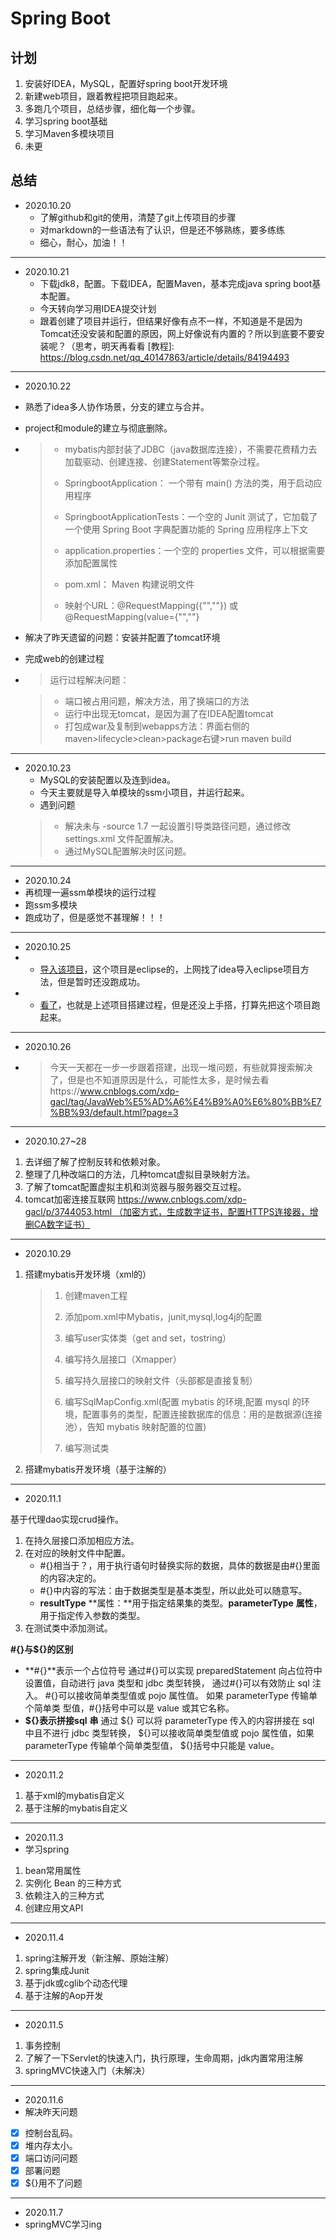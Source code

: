 # Spring Boot

## 计划
1. 安装好IDEA，MySQL，配置好spring boot开发环境
2. 新建web项目，跟着教程把项目跑起来。
3. 多跑几个项目，总结步骤，细化每一个步骤。
4. 学习spring boot基础
5. 学习Maven多模块项目
6. 未更


## 总结
- 2020.10.20
  - 了解github和git的使用，清楚了git上传项目的步骤
  - 对markdown的一些语法有了认识，但是还不够熟练，要多练练
  - 细心，耐心，加油！！
---

- 2020.10.21
  - 下载jdk8，配置。下载IDEA，配置Maven，基本完成java spring boot基本配置。
  - 今天转向学习用IDEA提交计划
  - 跟着创建了项目并运行，但结果好像有点不一样，不知道是不是因为Tomcat还没安装和配置的原因，网上好像说有内置的？所以到底要不要安装呢？（思考，明天再看看
    [教程]: https://blog.csdn.net/qq_40147863/article/details/84194493
---

- 2020.10.22

- 熟悉了idea多人协作场景，分支的建立与合并。

- project和module的建立与彻底删除。

- > - mybatis内部封装了JDBC（java数据库连接），不需要花费精力去加载驱动、创建连接、创建Statement等繁杂过程。
  >
  > - SpringbootApplication： 一个带有 main() 方法的类，用于启动应用程序
  >
  > - SpringbootApplicationTests：一个空的 Junit 测试了，它加载了一个使用 Spring Boot 字典配置功能的 Spring 应用程序上下文
  >
  > - application.properties：一个空的 properties 文件，可以根据需要添加配置属性
  > - pom.xml： Maven 构建说明文件
  > - 映射个URL：@RequestMapping({"",""}) 或 @RequestMapping(value={"",""}

- 解决了昨天遗留的问题：安装并配置了tomcat环境

-  完成web的创建过程

  [创建web]: https://blog.csdn.net/myarrow/article/details/50824793

- > 运行过程解决问题：

  > - 端口被占用问题，解决方法，用了换端口的方法
  > - 运行中出现无tomcat，是因为漏了在IDEA配置tomcat
  > - 打包成war及复制到webapps方法：界面右侧的maven>lifecycle>clean>package右键>run maven build
---

- 2020.10.23
  - MySQL的安装配置以及连到idea。
  - 今天主要就是导入单模块的ssm小项目，并运行起来。
  - 遇到问题
  > - 解决未与 -source 1.7 一起设置引导类路径问题，通过修改settings.xml 文件配置解决。
  > - 通过MySQL配置解决时区问题。
---

- 2020.10.24
- 再梳理一遍ssm单模块的运行过程
- 跑ssm多模块
- 跑成功了，但是感觉不甚理解！！！
---

- 2020.10.25
- - [导入该项目](https://github.com/liyifeng1994/ssm)，这个项目是eclipse的，上网找了idea导入eclipse项目方法，但是暂时还没跑成功。
- - [看了](https://blog.csdn.net/qq598535550/article/details/51703190)，也就是上述项目搭建过程，但是还没上手搭，打算先把这个项目跑起来。
---

- 2020.10.26

- > 今天一天都在一步一步跟着搭建，出现一堆问题，有些就算搜索解决了，但是也不知道原因是什么，可能性太多，是时候去看https://www.cnblogs.com/xdp-gacl/tag/JavaWeb%E5%AD%A6%E4%B9%A0%E6%80%BB%E7%BB%93/default.html?page=3
---
- 2020.10.27~28
1. 去详细了解了控制反转和依赖对象。
2. 整理了几种改端口的方法，几种tomcat虚拟目录映射方法。
3. 了解了tomcat配置虚拟主机和浏览器与服务器交互过程。
4. tomcat加密连接互联网 https://www.cnblogs.com/xdp-gacl/p/3744053.html （加密方式，生成数字证书，配置HTTPS连接器，增删CA数字证书）

---
- 2020.10.29
1. 搭建mybatis开发环境（xml的）

   > 1. 创建maven工程
   >
   > 2. 添加pom.xml中Mybatis，junit,mysql,log4j的配置
   >
   > 3. 编写user实体类（get and set，tostring）
   >
   > 4. 编写持久层接口（Xmapper）
   >
   > 5. 编写持久层接口的映射文件（头部都是直接复制）
   >
   > 6. 编写SqlMapConfig.xml(配置 mybatis 的环境,配置 mysql 的环境，配置事务的类型，配置连接数据库的信息：用的是数据源(连接池），告知 mybatis 映射配置的位置)
   >
   > 7. 编写测试类

2. 搭建mybatis开发环境（基于注解的）

----

- 2020.11.1

基于代理dao实现crud操作。

1. 在持久层接口添加相应方法。
2. 在对应的映射文件中配置。
   - #{}相当于？，用于执行语句时替换实际的数据，具体的数据是由#{}里面的内容决定的。
   - #{}中内容的写法：由于数据类型是基本类型，所以此处可以随意写。
   - **resultType** **属性：**用于指定结果集的类型。**parameterType** **属性**，用于指定传入参数的类型。
3. 在测试类中添加测试。

**#{}与${}的区别**
- **#{}**表示一个占位符号
  通过#{}可以实现 preparedStatement 向占位符中设置值，自动进行 java 类型和 jdbc 类型转换，
  通过#{}可以有效防止 sql 注入。 #{}可以接收简单类型值或 pojo 属性值。 如果 parameterType 传输单个简单类
  型值，#{}括号中可以是 value 或其它名称。
- **${}**表示拼接**sql** **串**
  通过 ${} 可以将 parameterType 传入的内容拼接在 sql 中且不进行 jdbc 类型转换，
  ${}可以接收简单类型值或 pojo 属性值，如果 parameterType 传输单个简单类型值，
  ${}括号中只能是 value。

---
- 2020.11.2
1. 基于xml的mybatis自定义
2. 基于注解的mybatis自定义

----
- 2020.11.3
- 学习spring
1. bean常用属性
2. 实例化 Bean 的三种方式
3. 依赖注入的三种方式
4. 创建应用文API

---

- 2020.11.4
1. spring注解开发（新注解、原始注解）
2. spring集成Junit
3. 基于jdk或cglib个动态代理
4. 基于注解的Aop开发

---

- 2020.11.5
1. 事务控制
2. 了解了一下Servlet的快速入门，执行原理，生命周期，jdk内置常用注解
3. springMVC快速入门（未解决）

---
- 2020.11.6
- 解决昨天问题
- [x] 控制台乱码。
- [x] 堆内存太小。
- [x] 端口访问问题
- [x] 部署问题
- [x] ${}用不了问题

---
- 2020.11.7
- springMVC学习ing


